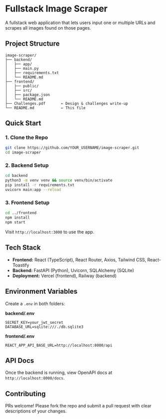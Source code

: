 # Fullstack Image Scraper

A fullstack web application that lets users input one or multiple URLs and scrapes all images found on those pages.

## Project Structure
```
image-scraper/
├── backend/
│   ├── app/
│   ├── main.py
│   ├── requirements.txt
│   └── README.md
├── frontend/
│   ├── public/
│   ├── src/
│   ├── package.json
│   └── README.md
├── Challenges.pdf       ← Design & challenges write-up
└── README.md            ← This file
```

## Quick Start

### 1. Clone the Repo
```bash
git clone https://github.com/YOUR_USERNAME/image-scraper.git
cd image-scraper
```

### 2. Backend Setup
```bash
cd backend
python3 -m venv venv && source venv/bin/activate
pip install -r requirements.txt
uvicorn main:app --reload
```

### 3. Frontend Setup
```bash
cd ../frontend
npm install
npm start
```

Visit `http://localhost:3000` to use the app.

## Tech Stack
- **Frontend:** React (TypeScript), React Router, Axios, Tailwind CSS, React-Toastify
- **Backend:** FastAPI (Python), Uvicorn, SQLAlchemy (SQLite)
- **Deployment:** Vercel (frontend), Railway (backend)

## Environment Variables
Create a `.env` in both folders:

**backend/.env**
```
SECRET_KEY=your_jwt_secret
DATABASE_URL=sqlite:///./db.sqlite3
```

**frontend/.env**
```
REACT_APP_API_BASE_URL=http://localhost:8000/api
```

## API Docs
Once the backend is running, view OpenAPI docs at `http://localhost:8000/docs`.

## Contributing
PRs welcome! Please fork the repo and submit a pull request with clear descriptions of your changes.

